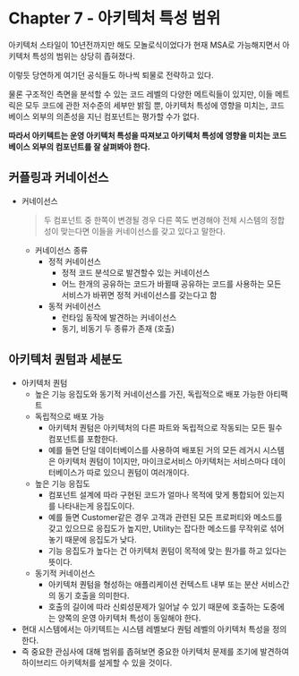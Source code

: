# Chapter 7 - 아키텍처 특성 범위

아키텍처 스타일이 10년전까지만 해도 모놀로식이었다가 현재 MSA로 가능해지면서 아키텍처 특성의 범위는 상당히 좁혀졌다.

이렇듯 당연하게 여기던 공식들도 하나씩 퇴물로 전략하고 있다. 

물론 구조적인 측면을 분석할 수 있는 코드 레벨의 다양한 메트릭들이 있지만, 이들 메트릭은 모두 코드에 관한 저수준의 세부만 밝힐 뿐, 아키텍처 특성에 영향을 미치는, 코드베이스 외부의 의존성을 지닌 컴포넌트는 평가할 수가 없다.

**따라서 아키텍트는 운영 아키텍처 특성을 따져보고 아키텍처 특성에 영향을 미치는 코드베이스 외부의 컴포넌트를 잘 살펴봐야 한다.**



## 커플링과 커네이선스

* 커네이선스

  > 두 컴포넌트 중 한쪽이 변경될 경우 다른 쪽도 변경해야 전체 시스템의 정합성이 맞는다면 이들을 커네이선스를 갖고 있다고 말한다.

  * 커네이선스 종류
    * 정적 커네이선스
      * 정적 코드 분석으로 발견할수 있는 커네이선스
      * 어느 한개의 공유하는 코드가 바뀔때 공유하는 코드를 사용하는 모든 서비스가 바뀌면 정적 커네이선스를 갖는다고 함
    * 동적 커네이선스
      * 런타임 동작에 발견하는 커네이선스
      * 동기, 비동기 두 종류가 존재 (호출)

## 아키텍처 퀀텀과 세분도

* 아키텍처 퀀텀
  * 높은 기능 응집도와 동기적 커네이선스를 가진, 독립적으로 배포 가능한 아티팩트
  * 독립적으로 배포 가능
    * 아키텍처 퀀텀은 아키텍처의 다른 파트와 독립적으로 작동되는 모든 필수 컴포넌트를 포함한다.
    * 예를 들면 단일 데이터베이스를 사용하여 배포된 거의 모든 레거시 시스템은 아키텍처 퀀텀이 1이지만, 마이크로서비스 아키텍처는 서비스마다 데이터베이스가 따로 있으니 퀀텀이 여러개이다.
  * 높은 기능 응집도
    * 컴포넌트 설계에 따라 구현된 코드가 얼마나 목적에 맞게 통합되어 있는지를 나타내는게 응집도이다.
    * 예를 들면 Customer같은 경우 고객과 관련된 모든 프로퍼티와 메소드를 갖고 있으므로 응집도가 높지만, Utility는 잡다한 메소드를 무작위로 섞어 놓기 때문에 응집도가 낮다.
    * 기능 응집도가 높다는 건 아키텍처 퀀텀이 목적에 맞는 뭔가를 하고 있다는 뜻이다.
  * 동기적 커네이선스
    * 아키텍처 퀀텀을 형성하는 애플리케이션 컨텍스트 내부 또는 분산 서비스간의 동기 호출을 의미한다.
    * 호출의 길이에 따라 신뢰성문제가 일어날 수 있기 때문에 호출하는 도중에는 양쪽의 운영 아키텍처 특성이 동일해야 한다.
* 현대 시스템에서는 아키텍트는 시스템 레벨보다 퀀텀 레벨의 아키텍처 특성을 정의한다.
* 즉 중요한 관심사에 대해 범위를 좁혀보면 중요한 아키텍처 문제를 조기에 발견하여 하이브리드 아키텍처를 설게할 수 있을 것이다.